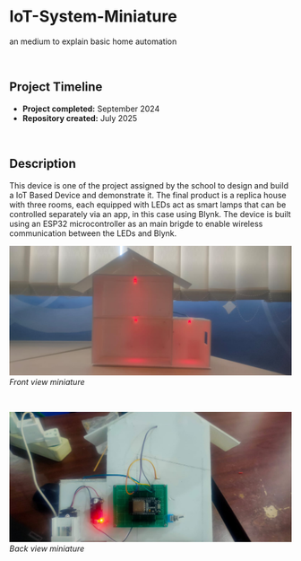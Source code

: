 # IoT-System-Miniature

 an medium to explain basic home automation

 <br>

## Project Timeline
 
 - **Project completed:** September 2024
 - **Repository created:** July 2025

 <br>

## Description

 This device is one of the project assigned by the school to design and build a IoT Based Device and demonstrate it. The final product is a replica house with three rooms, each equipped with LEDs act as smart lamps that can be controlled separately via an app, in this case using Blynk. The device is built using an ESP32 microcontroller as an main brigde to enable wireless communication between the LEDs and Blynk.


 ![Front View](/Photo/LookFront1.jpg)
 *Front view miniature*


 <br>


 ![Back View](/Photo/LookBack1.jpg)
 *Back view miniature*


